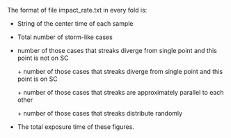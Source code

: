 The format of file impact_rate.txt in every fold is:

- String of the center time of each sample 
- Total number of storm-like cases   

- number of those cases that streaks diverge from single point and this point is not on SC

  \+ number of those cases that streaks diverge from single point and this point is on SC

  \+ number of those cases that streaks are approximately parallel to each other
  
  \+ number of those cases that streaks distribute randomly

- The total exposure time of these figures.
